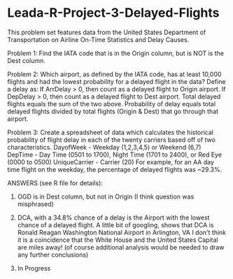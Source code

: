 # Leada-R-Project-3-Delayed-Flights
This problem set features data from the United States Department of Transportation on Airline On-Time Statistics and Delay Causes.

Problem 1: Find the IATA code that is in the Origin column, but is NOT is the Dest column.

Problem 2:  Which airport, as defined by the IATA code, has at least 10,000 flights and had the lowest probability for a delayed flight in the data?
Define a delay as:
If ArrDelay > 0, then count as a delayed flight to Origin airport.
If DepDelay > 0, then count as a delayed flight to Dest airport.
Total delayed flights equals the sum of the two above.
Probability of delay equals total delayed flights divided by total flights (Origin & Dest) that go through that airport.

Problem 3: Create a spreadsheet of data which calculates the historical probability of flight delay in each of the twenty carriers based off of two characteristics.
DayofWeek - Weekday (1,2,3,4,5) or Weekend (6,7)
DepTime - Day Time (0501 to 1700), Night Time (1701 to 2400), or Red Eye (0000 to 0500)
UniqueCarrier - Carrier (20)
For example, for an AA day time flight on the weekday, the percentage of delayed flights was ~29.3%.

ANSWERS (see R file for details):

1. OGD is in Dest column, but not in Origin (I think question was misphrased)

2. DCA, with a 34.8% chance of a delay is the Airport with the lowest chance of a delayed flight.
A little bit of googling, shows that DCA is Ronald Reagan Washington National Airport in Arlington, VA
I don't think it is a coincidence that the White House and the United States Capital are miles away! (of course additional
analysis would be needed to draw any further conclusions)

3. In Progress 

